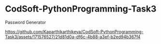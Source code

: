 # CodSoft-PythonProgramming-Task3
Password Generator


https://github.com/Kaparthikarthikeya/CodSoft-PythonProgramming-Task3/assets/171576527/21d81d0a-df6c-4b88-a3ef-b2ed94b367f4

